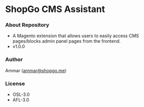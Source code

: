 # ShopGo CMS Assistant #

### About Repository ###

* A Magento extension that allows users to easily access CMS pages/blocks admin panel pages from the frontend.
* v1.0.0

### Author ###

Ammar (<ammar@shopgo.me>)

### License ###

* OSL-3.0
* AFL-3.0
